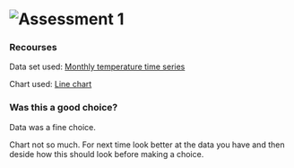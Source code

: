 # ![Assessment 1][banner]

### Recourses
Data set used: [Monthly temperature time series][DataSet]

Chart used: [Line chart][Chart]

### Was this a good choice?
Data was a fine choice.

Chart not so much. For next time look better at the data you have and then deside how this should look before making a choice.


[DataSet]: https://github.com/cmda-fe3/course-17-18/tree/master/assessment-1#monthly-temperature-time-series

[Chart]: https://bl.ocks.org/mbostock/3883245

[banner]: https://cdn.rawgit.com/cmda-fe3/logo/3b150735/banner-assessment-1.svg
